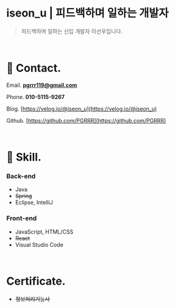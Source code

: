 # iseon_u | 피드백하며 일하는 개발자

>피드백하며 일하는 신입 개발자 이선우입니다.

</br>

# 📍 Contact.

Email. **pgrrr119@gmail.com**

Phone. **010-5115-9267**

Blog. [https://velog.io/@iseon_u](https://velog.io/@iseon_u)

Github. [https://github.com/PGRRR](https://github.com/PGRRR)

</br>

# 📍 Skill.
### Back-end

- Java
- ~~Spring~~
- Eclipse, IntelliJ

### Front-end

- JavaScript, HTML/CSS
- ~~React~~
- Visual Studio Code

</br>

# C**ertificate.**
- ~~정보처리기능사~~
